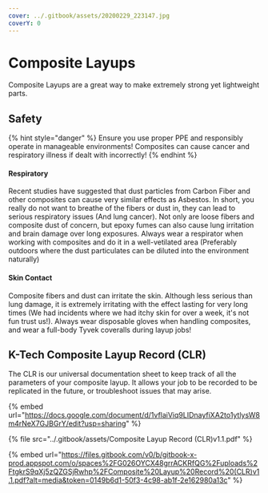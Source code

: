 ```yaml
---
cover: ../.gitbook/assets/20200229_223147.jpg
coverY: 0
---
```


# Composite Layups

Composite Layups are a great way to make extremely strong yet lightweight parts.&#x20;



## Safety

{% hint style="danger" %}
Ensure you use proper PPE and responsibly operate in manageable environments! Composites can cause cancer and respiratory illness if dealt with incorrectly!&#x20;
{% endhint %}

#### Respiratory

&#x20;Recent studies have suggested that dust particles from Carbon Fiber and other composites can cause very similar effects as Asbestos. In short, you really do not want to breathe of the fibers or dust in, they can lead to serious respiratory issues (And lung cancer). Not only are loose fibers and composite dust of concern, but epoxy fumes can also cause lung irritation and brain damage over long exposures. Always wear a respirator when working with composites and do it in a well-vetilated area (Preferably outdoors where the dust particulates can be diluted into the environment naturally)

#### Skin Contact

Composite fibers and dust can irritate the skin. Although less serious than lung damage, it is extremely irritating with the effect lasting for very long times (We had incidents where we had itchy skin for over a week, it's not fun trust us!). Always wear disposable gloves when handling composites, and wear a full-body Tyvek coveralls during layup jobs!

##

## K-Tech Composite Layup Record (CLR)

The CLR is our universal documentation sheet to keep track of all the parameters of your composite layup. It allows your job to be recorded to be replicated in the future, or troubleshoot issues that may arise.&#x20;

{% embed url="https://docs.google.com/document/d/1vflaiViq9LIDnayfiXA2to1ytlysW8m4rNeX7GJBGrY/edit?usp=sharing" %}

{% file src="../.gitbook/assets/Composite Layup Record (CLR)v1.1.pdf" %}

{% embed url="https://files.gitbook.com/v0/b/gitbook-x-prod.appspot.com/o/spaces%2FG026OYCX48grrACKRfQG%2Fuploads%2FtgkrS9qXj5zQZGSjRwhp%2FComposite%20Layup%20Record%20(CLR)v1.1.pdf?alt=media&token=0149b6d1-50f3-4c98-ab1f-2e162980a13c" %}
